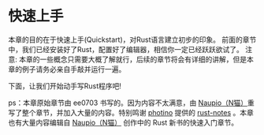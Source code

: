 # 快速上手

本章的目的在于快速上手(Quickstart)，对Rust语言建立初步的印象。
前面的章节中，我们已经安装好了Rust，配置好了编辑器，相信你一定已经跃跃欲试了。
注意: 本章的一些概念只需要大概了解就行，后续的章节将会有详细的讲解，但是本章的例子请务必亲自手敲并运行一遍。

下面，让我们开始动手写Rust程序吧!

ps：本章原始章节由 ee0703 书写的。因为内容不太满意，由 [Naupio（N猫）](https://github.com/Naupio)重写了整个章节，并加入大量的内容。特别鸣谢 [photino](https://github.com/photino) 提供的 [rust-notes](https://github.com/photino/rust-notes) 。本章也有大量内容编辑自 [Naupio（N猫）](https://github.com/Naupio) 创作中的 Rust  新书的快速入门章节。
